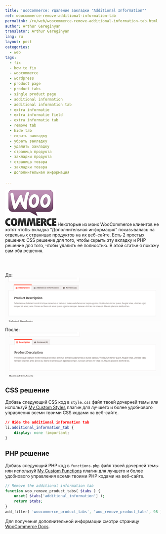 ```yaml
---
title: 'WooCommerce: Удаление закладки "Additional Information"'
ref: woocommerce-remove-additional-information-tab
permalink: /ru/web/woocommerce-remove-additional-information-tab.html
author: Arthur Gareginyan
translator: Arthur Gareginyan
lang: ru
layout: post
categories:
  - web
tags:
  - fix
  - how to fix
  - woocommerce
  - wordpress
  - product page
  - product tabs
  - single product page
  - additional information
  - additional information tab
  - extra informatie
  - extra informatie field
  - extra informatie tab
  - remove tab
  - hide tab
  - скрыть закладку
  - убрать закладку
  - удалить закладку
  - страница продукта
  - закладки продукта
  - страница товара
  - закладки товара
  - дополнительная информация

---
```


![thumb](/images/thumbnail/woocommerce.png)
Некоторые из моих WooCommerce клиентов не хотят чтобы вкладка "Дополнительная информация" показывалась на отдельных страницах продуктов на их веб-сайте. Есть 2 простых решения: CSS решение для того, чтобы скрыть эту вкладку и PHP решение для того, чтобы удалить её полностью. В этой статье я покажу вам оба решения.


<br>
<br>

До:
![](/images/woocommerce-remove-additional-information-tab/image-1.png)

После:
![](/images/woocommerce-remove-additional-information-tab/image-2.png)


## CSS решение

Добавь следующий CSS код в `style.css` файл твоей дочерней темы или используй [My Custom Styles](https://wordpress.org/plugins/my-custom-styles/) плагин для лучшего и более удобнового управления всеми твоими CSS кодами на веб-сайте.

```css
// Hide the additional information tab
li.additional_information_tab {
	display: none !important;
}
```


## PHP решение

Добавь следующий PHP код в `functions.php` файл твоей дочерней темы или используй [My Custom Functions](https://wordpress.org/plugins/my-custom-functions/) плагин для лучшего и более удобнового управления всеми твоими PHP кодами на веб-сайте.

```php
// Remove the additional information tab
function woo_remove_product_tabs( $tabs ) {
    unset( $tabs['additional_information'] );
    return $tabs;
}
add_filter( 'woocommerce_product_tabs', 'woo_remove_product_tabs', 98 );
```

Для получения дополнительной информации смотри страницу [WooCommerce Docs](https://docs.woocommerce.com/document/editing-product-data-tabs/).